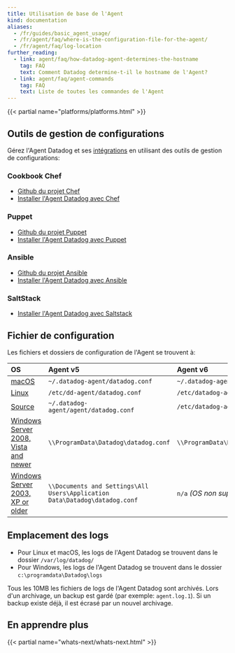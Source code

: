 ```yaml
---
title: Utilisation de base de l'Agent
kind: documentation
aliases:
  - /fr/guides/basic_agent_usage/
  - /fr/agent/faq/where-is-the-configuration-file-for-the-agent/
  - /fr/agent/faq/log-location
further_reading:
  - link: agent/faq/how-datadog-agent-determines-the-hostname
    tag: FAQ
    text: Comment Datadog determine-t-il le hostname de l'Agent?
  - link: agent/faq/agent-commands
    tag: FAQ
    text: Liste de toutes les commandes de l'Agent
---
```

{{< partial name="platforms/platforms.html" >}}

## Outils de gestion de configurations

Gérez l'Agent Datadog et ses [intégrations][1] en utilisant des outils de gestion de configurations:

### Cookbook Chef
* [Github du projet Chef][2]
* [Installer l'Agent Datadog avec Chef][3]

### Puppet
* [Github du projet Puppet][4]
* [Installer l'Agent Datadog avec Puppet][5]

### Ansible
* [Github du projet Ansible][6]
* [Installer l'Agent Datadog avec Ansible][7]

### SaltStack

* [Installer l'Agent Datadog avec Saltstack][8]

## Fichier de configuration

Les fichiers et dossiers de configuration de l'Agent se trouvent à:

| OS                                         | Agent v5                                                                   | Agent v6                             |
| :-------                                   | :--------                                                                  | :--------                            |
| [macOS][9]                                 | `~/.datadog-agent/datadog.conf`                                            | `~/.datadog-agent/datadog.yaml`      |
| [Linux][10]                                | `/etc/dd-agent/datadog.conf`                                               | `/etc/datadog-agent/datadog.yaml`    |
| [Source][11]                               | `~/.datadog-agent/agent/datadog.conf`                                      | `/etc/datadog-agent/datadog.yaml`    |
| [Windows Server 2008, Vista and newer][12] | `\\ProgramData\Datadog\datadog.conf`                                       | `\\ProgramData\Datadog\datadog.yaml` |
| [Windows Server 2003, XP or older][12]     | `\\Documents and Settings\All Users\Application Data\Datadog\datadog.conf` | `n/a` _(OS non supporté)_             |

## Emplacement des logs

* Pour Linux et macOS, les logs de l'Agent Datadog se trouvent dans le dossier `/var/log/datadog/`
* Pour Windows, les logs de l'Agent Datadog se trouvent dans le dossier `c:\programdata\Datadog\logs`

Tous les 10MB les fichiers de logs de l'Agent Datadog sont archivés. Lors d'un archivage, un backup est gardé (par exemple: `agent.log.1`). Si un backup existe déjà, il est écrasé par un nouvel archivage.

## En apprendre plus

{{< partial name="whats-next/whats-next.html" >}}

[1]: /integrations
[2]: https://github.com/DataDog/chef-datadog
[3]: https://app.datadoghq.com/account/settings#integrations/chef
[4]: https://github.com/DataDog/puppet-datadog-agent
[5]: https://app.datadoghq.com/account/settings#integrations/puppet
[6]: https://github.com/DataDog/ansible-datadog
[7]: https://app.datadoghq.com/account/settings#agent/ansible
[8]: https://github.com/DataDog/datadog-formula
[9]: /agent/basic_agent_usage/osx
[10]: /agent/basic_agent_usage/ubuntu
[11]: /agent/basic_agent_usage/source
[12]: /agent/basic_agent_usage/windows
